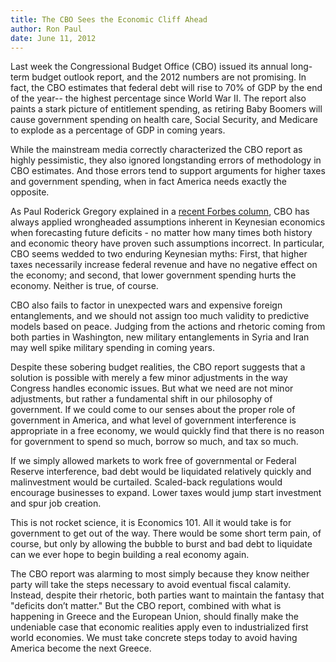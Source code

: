 ```yaml
---
title: The CBO Sees the Economic Cliff Ahead
author: Ron Paul
date: June 11, 2012
---
```



Last week the Congressional Budget Office (CBO) issued its annual
long-term budget outlook report, and the 2012 numbers are not promising.
In fact, the CBO estimates that federal debt will rise to 70% of GDP by
the end of the year-- the highest percentage since World War II. The
report also paints a stark picture of entitlement spending, as retiring
Baby Boomers will cause government spending on health care, Social
Security, and Medicare to explode as a percentage of GDP in coming
years.

While the mainstream media correctly characterized the CBO report as
highly pessimistic, they also ignored longstanding errors of methodology
in CBO estimates. And those errors tend to support arguments for higher
taxes and government spending, when in fact America needs exactly the
opposite.

As Paul Roderick Gregory explained in a [recent Forbes
column](http://tinyurl.com/cf746dl), CBO has always applied wrongheaded
assumptions inherent in Keynesian economics when forecasting future
deficits - no matter how many times both history and economic theory
have proven such assumptions incorrect. In particular, CBO seems wedded
to two enduring Keynesian myths: First, that higher taxes necessarily
increase federal revenue and have no negative effect on the economy;
and second, that lower government spending hurts the economy.  Neither
is true, of course.

CBO also fails to factor in unexpected wars and expensive foreign
entanglements, and we should not assign too much validity to predictive
models based on peace. Judging from the actions and rhetoric coming from
both parties in Washington, new military entanglements in Syria and Iran
may well spike military spending in coming years.

Despite these sobering budget realities, the CBO report suggests that a
solution is possible with merely a few minor adjustments in the way
Congress handles economic issues. But what we need are not minor
adjustments, but rather a fundamental shift in our philosophy of
government.  If we could come to our senses about the proper role of
government in America, and what level of government interference is
appropriate in a free economy, we would quickly find that there is no
reason for government to spend so much, borrow so much, and tax so much.

If we simply allowed markets to work free of governmental or Federal
Reserve interference, bad debt would be liquidated relatively quickly
and malinvestment would be curtailed. Scaled-back regulations would
encourage businesses to expand. Lower taxes would jump start investment
and spur job creation.

This is not rocket science, it is Economics 101. All it would take is
for government to get out of the way. There would be some short term
pain, of course, but only by allowing the bubble to burst and bad debt
to liquidate can we ever hope to begin building a real economy again.

The CBO report was alarming to most simply because they know neither
party will take the steps necessary to avoid eventual fiscal calamity.
Instead, despite their rhetoric, both parties want to maintain the
fantasy that "deficits don’t matter." But the CBO report, combined with
what is happening in Greece and the European Union, should finally make
the undeniable case that economic realities apply even to industrialized
first world economies. We must take concrete steps today to avoid having
America become the next Greece.
